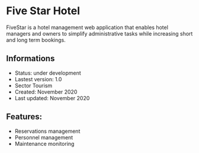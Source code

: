 # Five Star Hotel

FiveStar is a hotel management web application that enables hotel managers and owners to simplify administrative tasks while increasing short and long term bookings.

## Informations
- Status: under development
- Lastest version: 1.0
- Sector Tourism
- Created: November 2020
- Last updated: November 2020
  
## Features:
- Reservations management
- Personnel management
- Maintenance monitoring

